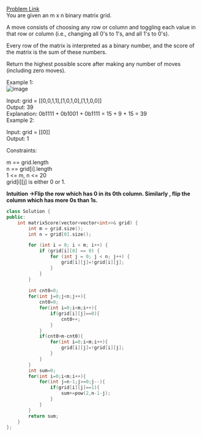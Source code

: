 [Problem Link](https://leetcode.com/problems/score-after-flipping-matrix/description/?envType=daily-question&envId=2024-05-13)<br>
You are given an m x n binary matrix grid.

A move consists of choosing any row or column and toggling each value in that row or column (i.e., changing all 0's to 1's, and all 1's to 0's).

Every row of the matrix is interpreted as a binary number, and the score of the matrix is the sum of these numbers.

Return the highest possible score after making any number of moves (including zero moves).<br>

 

Example 1:<br>
![image](https://github.com/akscpp/Leetcode-POTD/assets/129672950/e26c6502-c638-433d-9dcd-9f36d8b0b0e4)


Input: grid = [[0,0,1,1],[1,0,1,0],[1,1,0,0]]<br>
Output: 39<br>
Explanation: 0b1111 + 0b1001 + 0b1111 = 15 + 9 + 15 = 39<br>
Example 2:<br>

Input: grid = [[0]]<br>
Output: 1<br>
 

Constraints:<br>

m == grid.length<br>
n == grid[i].length<br>
1 <= m, n <= 20<br>
grid[i][j] is either 0 or 1.<br>

__Intuition ->Flip the row which has 0 in its 0th column. Similarly , flip the column which has more 0s than 1s.__

```C++
class Solution {
public:
    int matrixScore(vector<vector<int>>& grid) {
        int m = grid.size();
        int n = grid[0].size();

        for (int i = 0; i < m; i++) {
            if (grid[i][0] == 0) {
                for (int j = 0; j < n; j++) {
                    grid[i][j]=!grid[i][j];
                }
            }
        }
        
        int cnt0=0;
        for(int j=0;j<n;j++){
            cnt0=0;
            for(int i=0;i<m;i++){
                if(grid[i][j]==0){
                    cnt0++;
                }
            }
            if(cnt0>m-cnt0){
                for(int i=0;i<m;i++){
                    grid[i][j]=!grid[i][j];
                }
            }
        }
        int sum=0;
        for(int i=0;i<m;i++){
            for(int j=n-1;j>=0;j--){
                if(grid[i][j]==1){
                    sum+=pow(2,n-1-j);
                }
            }
        }
        return sum;
    }
};
```
